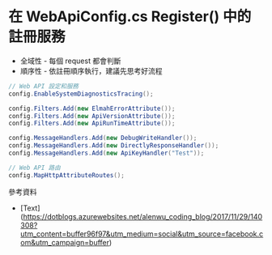 # 在  WebApiConfig.cs Register() 中的註冊服務

- 全域性 - 每個 request 都會判斷
- 順序性 - 依註冊順序執行，建議先思考好流程

```csharp
// Web API 設定和服務
config.EnableSystemDiagnosticsTracing();

config.Filters.Add(new ElmahErrorAttribute());
config.Filters.Add(new ApiVersionAttribute());
config.Filters.Add(new ApiRunTimeAttribute());

config.MessageHandlers.Add(new DebugWriteHandler());
config.MessageHandlers.Add(new DirectlyResponseHandler());
config.MessageHandlers.Add(new ApiKeyHandler("Test"));

// Web API 路由
config.MapHttpAttributeRoutes();
```

參考資料

- [Text] (https://dotblogs.azurewebsites.net/alenwu_coding_blog/2017/11/29/140308?utm_content=buffer96f97&utm_medium=social&utm_source=facebook.com&utm_campaign=buffer)
